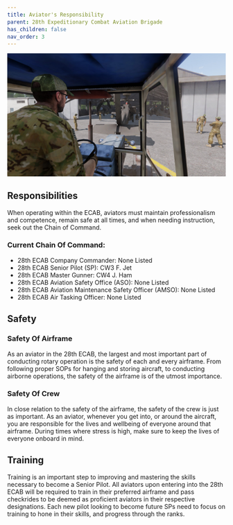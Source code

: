 ```yaml
---
title: Aviator's Responsibility
parent: 28th Expeditionary Combat Aviation Brigade
has_children: false
nav_order: 3
---
```

![ECABSafety](https://github.com/Baconbits111/28thDocs/blob/main/images/image13.jpg?raw=true)
## Responsibilities
When operating within the ECAB, aviators must maintain professionalism and competence, remain safe at all times, and when needing instruction, seek out the Chain of Command. 

### Current Chain Of Command:
- 28th ECAB Company Commander: None Listed
- 28th ECAB Senior Pilot (SP): CW3 F. Jet
- 28th ECAB Master Gunner: CW4 J. Ham
- 28th ECAB Aviation Safety Office (ASO): None Listed
- 28th ECAB Aviation Maintenance Safety Officer (AMSO): None Listed
- 28th ECAB Air Tasking Officer: None Listed

## Safety

### Safety Of Airframe
As an aviator in the 28th ECAB, the largest and most important part of conducting rotary operation is the safety of each and every airframe. From following proper SOPs for hanging and storing aircraft, to conducting airborne operations, the safety of the airframe is of the utmost importance.

### Safety Of Crew
In close relation to the safety of the airframe, the safety of the crew is just as important. As an aviator, whenever you get into, or around the aircraft, you are responsible for the lives and wellbeing of everyone around that airframe. During times where stress is high, make sure to keep the lives of everyone onboard in mind.

## Training
Training is an important step to improving and mastering the skills necessary to become a Senior Pilot. All aviators upon entering into the 28th ECAB will be required to train in their preferred airframe and pass checkrides to be deemed as proficient aviators in their respective designations. Each new pilot looking to become future SPs need to focus on training to hone in their skills, and progress through the ranks.